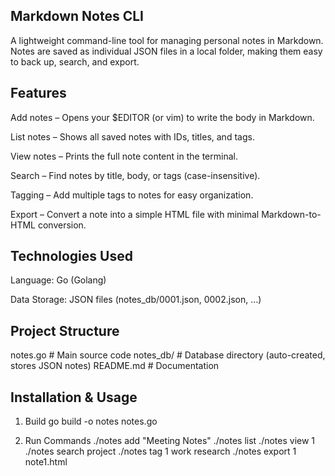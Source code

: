 ## Markdown Notes CLI

A lightweight command-line tool for managing personal notes in Markdown.
Notes are saved as individual JSON files in a local folder, making them easy to back up, search, and export.

## Features

Add notes – Opens your $EDITOR (or vim) to write the body in Markdown.

List notes – Shows all saved notes with IDs, titles, and tags.

View notes – Prints the full note content in the terminal.

Search – Find notes by title, body, or tags (case-insensitive).

Tagging – Add multiple tags to notes for easy organization.

Export – Convert a note into a simple HTML file with minimal Markdown-to-HTML conversion.

## Technologies Used

Language: Go (Golang)

Data Storage: JSON files (notes_db/0001.json, 0002.json, …)


## Project Structure
notes.go        # Main source code
notes_db/       # Database directory (auto-created, stores JSON notes)
README.md       # Documentation

## Installation & Usage
1. Build
go build -o notes notes.go

2. Run Commands
./notes add "Meeting Notes"
./notes list
./notes view 1
./notes search project
./notes tag 1 work research
./notes export 1 note1.html
